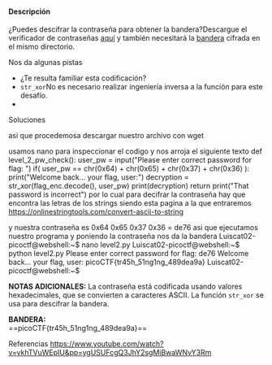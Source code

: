 #### Descripción

¿Puedes descifrar la contraseña para obtener la bandera?Descargue el verificador de contraseñas [aquí](https://artifacts.picoctf.net/c/13/level2.py) y también necesitará la [bandera](https://artifacts.picoctf.net/c/13/level2.flag.txt.enc) cifrada en el mismo directorio.

Nos da algunas pistas
- ¿Te resulta familiar esta codificación?
- `str_xor`No es necesario realizar ingeniería inversa a la función para este desafío.
-

Soluciones


asi que procedemosa  descargar nuestro archivo con wget 

usamos nano para inspeccionar el codigo y nos arroja el siguiente texto 
def level_2_pw_check():
    user_pw = input("Please enter correct password for flag: ")
    if( user_pw == chr(0x64) + chr(0x65) + chr(0x37) + chr(0x36) ):
        print("Welcome back... your flag, user:")
        decryption = str_xor(flag_enc.decode(), user_pw)
        print(decryption)
        return
    print("That password is incorrect")
    por lo cual para decifrar la contraseña hay que encontra las letras de los strings 
siendo esta pagina a la que entraremos 
https://onlinestringtools.com/convert-ascii-to-string

y nuestra contraseña es 
0x64 0x65 0x37 0x36 = de76
asi que ejecutamos nuestro programa
y poniendo la contraseña nos da la bandera 
Luiscat02-picoctf@webshell:~$ nano level2.py
Luiscat02-picoctf@webshell:~$ python level2.py
Please enter correct password for flag: de76
Welcome back... your flag, user:
picoCTF{tr45h_51ng1ng_489dea9a}
Luiscat02-picoctf@webshell:~$ 


**NOTAS ADICIONALES:**
La contraseña está codificada usando valores hexadecimales, que se convierten a caracteres ASCII.
 La función `str_xor` se usa para descifrar la bandera.

**BANDERA:**  
==picoCTF{tr45h_51ng1ng_489dea9a}==


Referencias
https://www.youtube.com/watch?v=ykhTVuWEpIU&pp=ygUSUFcgQ3JhY2sgMiBwaWNvY3Rm
